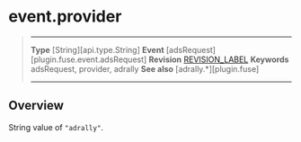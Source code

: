 # event.provider

> --------------------- ------------------------------------------------------------------------------------------
> __Type__              [String][api.type.String]
> __Event__             [adsRequest][plugin.fuse.event.adsRequest]
> __Revision__          [REVISION_LABEL](REVISION_URL)
> __Keywords__          adsRequest, provider, adrally
> __See also__			[adrally.*][plugin.fuse]
> --------------------- ------------------------------------------------------------------------------------------

## Overview

String value of `"adrally"`.